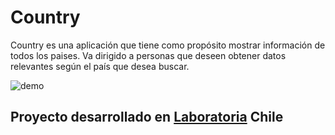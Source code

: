 # Country

Country es una aplicación que tiene como propósito mostrar información de todos los paises. Va dirigido a personas que deseen obtener datos relevantes según el país que desea buscar.

![demo](src/Components/Containercountry/Containerinput/images/1.png)

## Proyecto desarrollado en [Laboratoria](http://laboratoria.la) Chile

